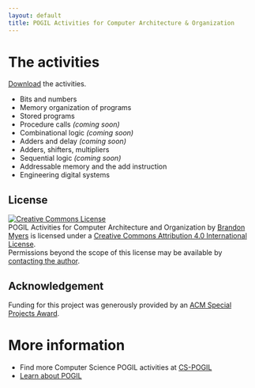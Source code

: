 ```yaml
---
layout: default
title: POGIL Activities for Computer Architecture & Organization
---
```


# The activities

[Download](https://iowa-my.sharepoint.com/:f:/g/personal/bdmyers_uiowa_edu/Eruf6jcdgYRHnHdkB4_84ioBAFi6fX7CMHCu5TVWLnCtBw) the activities.

* Bits and numbers
* Memory organization of programs
* Stored programs
* Procedure calls _(coming soon)_
* Combinational logic _(coming soon)_
* Adders and delay _(coming soon)_
* Adders, shifters, multipliers
* Sequential logic _(coming soon)_
* Addressable memory and the add instruction
* Engineering digital systems

## License

<a rel="license" href="http://creativecommons.org/licenses/by/4.0/"><img alt="Creative Commons License" style="border-width:0" src="https://i.creativecommons.org/l/by/4.0/88x31.png" /></a><br /><span xmlns:dct="http://purl.org/dc/terms/" property="dct:title">POGIL Activities for Computer Architecture and Organization</span> by <a xmlns:cc="http://creativecommons.org/ns#" href="https://bmyerz.github.io/pogil-for-computer-organization" property="cc:attributionName" rel="cc:attributionURL">Brandon Myers</a> is licensed under a <a rel="license" href="http://creativecommons.org/licenses/by/4.0/">Creative Commons Attribution 4.0 International License</a>.<br />Permissions beyond the scope of this license may be available by <a xmlns:cc="http://creativecommons.org/ns#" href="mailto:brandon-d-myers@uiowa.edu" rel="cc:morePermissions">contacting the author</a>.

## Acknowledgement

Funding for this project was generously provided by an [ACM Special Projects Award](https://sigcse.org/sigcse/programs/special/awards).

# More information

* Find more Computer Science POGIL activities at [CS-POGIL](http://cspogil.org/Home)
* [Learn about POGIL](https://pogil.org/)



